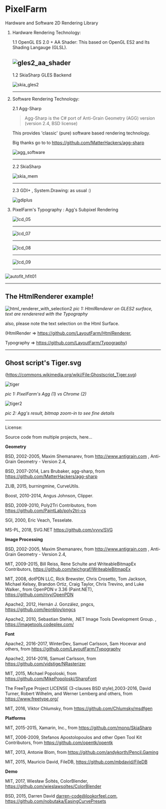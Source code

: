 PixelFarm
=========
Hardware and Software 2D Rendering Library

1.  Hardware Rendering Technology:
    
    1.1  OpenGL ES 2.0  + AA Shader:
    This based on OpenGL ES2 and Its Shading Langauge (GLSL).
    
    ![gles2_aa_shader](https://cloud.githubusercontent.com/assets/7447159/20637925/221cc87a-b3c9-11e6-94a5-47c3b1026fd9.png)
    ---
    
    1.2  SkiaSharp GLES Backend
    
    ![skia_gles2](https://cloud.githubusercontent.com/assets/7447159/20637926/23d76080-b3c9-11e6-98b3-1e7ac8d1f04a.png)
	 
    ---
	 
	
2. Software Rendering Technology: 

      2.1 Agg-Sharp

      >Agg-Sharp is the C# port of Anti-Grain Geometry (AGG)  version (version 2.4, BSD license) 
	
    This provides 'classic' (pure) software based rendering technology.

    Big thanks go to to https://github.com/MatterHackers/agg-sharp
	
    ![agg_software](https://cloud.githubusercontent.com/assets/7447159/20637922/0b017956-b3c9-11e6-8c3b-41baad33af67.png)
	
    ---
	
    2.2 SkiaSharp
    
      
    ![skia_mem](https://cloud.githubusercontent.com/assets/7447159/20637927/26678d70-b3c9-11e6-999a-28c2e08942ac.png)
	
    ---
    
    2.3  GDI+ , System.Drawing: as usual :)	
    
    ![gdiplus](https://cloud.githubusercontent.com/assets/7447159/20637923/1d0e1f78-b3c9-11e6-80d2-3c335bbca025.png)
    
	

3. PixelFarm's Typography :
   Agg's Subpixel Rendering 
   
	![lcd_05](https://cloud.githubusercontent.com/assets/7447159/22738636/ceba4840-ee3a-11e6-8cd6-400b9d356fd7.png)
   
    ---
	![lcd_07](https://cloud.githubusercontent.com/assets/7447159/22779712/6e1512c2-eeee-11e6-9352-8c0c4fc1dc95.png)

	---
	![lcd_08](https://cloud.githubusercontent.com/assets/7447159/22780442/590abe10-eef1-11e6-93f6-bf4bbcfa3f34.png)


	---
 
	![lcd_09](https://cloud.githubusercontent.com/assets/7447159/22780526/a0e65712-eef1-11e6-948a-eca8e8158aaa.png)



	--- 
	
![autofit_hfit01](https://cloud.githubusercontent.com/assets/7447159/26182259/282de0f4-3ba1-11e7-83ab-84ac1911526d.png)

 
---

The HtmlRenderer example!
---


 ![html_renderer_with_selection2](https://user-images.githubusercontent.com/7447159/34453250-b149ecce-ed81-11e7-885b-e4b02460fcf7.png) 
_pic 1: HtmlRenderer on GLES2 surface, text are renderered with the Typography_



also, please note the text selection on the Html Surface.


(HtmlRender => https://github.com/LayoutFarm/HtmlRenderer,

Typography => https://github.com/LayoutFarm/Typography)


 
 
 

---
 
Ghost script's Tiger.svg
---

(https://commons.wikimedia.org/wiki/File:Ghostscript_Tiger.svg)


![tiger](https://user-images.githubusercontent.com/7447159/34709205-cdf2a2de-f548-11e7-8075-1958c087a883.png)

_pic 1: PixelFarm's Agg (1) vs Chrome (2)_


![tiger2](https://user-images.githubusercontent.com/7447159/34709373-8e048286-f549-11e7-8cbc-2941b7b9fa4e.png)

_pic 2: Agg's result, bitmap zoom-in to see fine details_ 
 
 
 
 
---

License:

Source code from multiple projects,
here...

**Geometry**

BSD, 2002-2005, Maxim Shemanarev, from http://www.antigrain.com , Anti-Grain Geometry - Version 2.4,

BSD, 2007-2014, Lars Brubaker, agg-sharp, from  https://github.com/MatterHackers/agg-sharp

ZLIB, 2015, burningmine, CurveUtils.

Boost, 2010-2014, Angus Johnson, Clipper.

BSD, 2009-2010, Poly2Tri Contributors, from https://github.com/PaintLab/poly2tri-cs

SGI, 2000, Eric Veach, Tesselate.

MS-PL, 2018, SVG.NET https://github.com/vvvv/SVG

**Image Processing**

BSD, 2002-2005, Maxim Shemanarev, from http://www.antigrain.com , Anti-Grain Geometry - Version 2.4,

MIT, 2009-2015, Bill Reiss, Rene Schulte and WriteableBitmapEx Contributors, https://github.com/teichgraf/WriteableBitmapEx

MIT, 2008, dotPDN LLC, Rick Brewster, Chris Crosetto, Tom Jackson, Michael Kelsey, Brandon Ortiz, Craig Taylor, Chris Trevino, and Luke Walker., from OpenPDN v 3.36 (Paint.NET), https://github.com/rivy/OpenPDN

Apache2, 2012,  Hernán J. González, pngcs, https://github.com/leonbloy/pngcs

Apache2, 2010, Sebastian Stehle, .NET Image Tools Development Group. , https://imagetools.codeplex.com/ 
 

**Font**

Apache2, 2016-2017, WinterDev, Samuel Carlsson, Sam Hocevar and others, from https://github.com/LayoutFarm/Typography

Apache2, 2014-2016, Samuel Carlsson, from https://github.com/vidstige/NRasterizer

MIT, 2015, Michael Popoloski, from https://github.com/MikePopoloski/SharpFont

The FreeType Project LICENSE (3-clauses BSD style),2003-2016, David Turner, Robert Wilhelm, and Werner Lemberg and others, from https://www.freetype.org/

MIT, 2016, Viktor Chlumsky, from https://github.com/Chlumsky/msdfgen

**Platforms**

MIT, 2015-2015, Xamarin, Inc., from https://github.com/mono/SkiaSharp

MIT, 2006-2009,  Stefanos Apostolopoulos and other Open Tool Kit Contributors, from https://github.com/opentk/opentk

MIT, 2013, Antonie Blom, from  https://github.com/andykorth/Pencil.Gaming

MIT, 2015, Mauricio David, FileDB, https://github.com/mbdavid/FileDB

**Demo**

MIT, 2017, Wiesław Šoltés, ColorBlender, https://github.com/wieslawsoltes/ColorBlender

BSD, 2015, Darren David darren-code@lookorfeel.com, https://github.com/nobutaka/EasingCurvePresets
